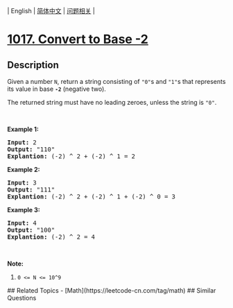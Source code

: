 
| English | [简体中文](README.md) | [问题相关](QUESTION.md) |
# [1017. Convert to Base -2](https://leetcode-cn.com/problems/convert-to-base-2/)
## Description
<p>Given a number <code>N</code>, return a string consisting of <code>&quot;0&quot;</code>s and <code>&quot;1&quot;</code>s&nbsp;that represents its value in base <code><strong>-2</strong></code>&nbsp;(negative two).</p>

<p>The returned string must have no leading zeroes, unless the string is <code>&quot;0&quot;</code>.</p>

<p>&nbsp;</p>

<div>
<p><strong>Example 1:</strong></p>

<pre>
<strong>Input: </strong><span id="example-input-1-1">2</span>
<strong>Output: </strong><span id="example-output-1">&quot;110&quot;
<strong>Explantion:</strong> (-2) ^ 2 + (-2) ^ 1 = 2</span>
</pre>

<div>
<p><strong>Example 2:</strong></p>

<pre>
<strong>Input: </strong><span id="example-input-2-1">3</span>
<strong>Output: </strong><span id="example-output-2">&quot;111&quot;
</span><span id="example-output-1"><strong>Explantion:</strong> (-2) ^ 2 + (-2) ^ 1 + (-2) ^ 0</span><span> = 3</span>
</pre>

<div>
<p><strong>Example 3:</strong></p>

<pre>
<strong>Input: </strong><span id="example-input-3-1">4</span>
<strong>Output: </strong><span id="example-output-3">&quot;100&quot;
</span><span id="example-output-1"><strong>Explantion:</strong> (-2) ^ 2 = 4</span>
</pre>

<p>&nbsp;</p>

<p><strong><span>Note:</span></strong></p>

<ol>
	<li><span><code>0 &lt;= N &lt;= 10^9</code></span></li>
</ol>
</div>
</div>
</div>
## Related Topics
- [Math](https://leetcode-cn.com/tag/math)
## Similar Questions

